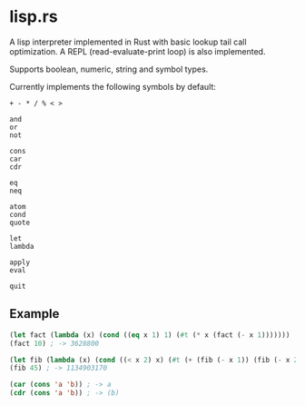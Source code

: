 # lisp.rs

A lisp interpreter implemented in Rust with basic lookup tail call optimization.
A REPL (read-evaluate-print loop) is also implemented.

Supports boolean, numeric, string and symbol types.

Currently implements the following symbols by default:
```
+ - * / % < >

and
or
not

cons
car
cdr

eq
neq

atom
cond
quote

let
lambda

apply
eval

quit
```

## Example
```lisp
(let fact (lambda (x) (cond ((eq x 1) 1) (#t (* x (fact (- x 1)))))))
(fact 10) ; -> 3628800

(let fib (lambda (x) (cond ((< x 2) x) (#t (+ (fib (- x 1)) (fib (- x 2)))))))
(fib 45) ; -> 1134903170

(car (cons 'a 'b)) ; -> a
(cdr (cons 'a 'b)) ; -> (b)
```